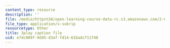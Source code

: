 ```yaml
---
content_type: resource
description: ''
file: /media/https%3A/open-learning-course-data-rc.s3.amazonaws.com/2-003sc-engineering-dynamics-fall-2011/e7dc089f9d45d3affd1461badcf11f48_mB_rrEN_Ltc.srt
file_type: application/x-subrip
resourcetype: Other
title: 3play caption file
uid: e7dc089f-9d45-d3af-fd14-61badcf11f48
---
```

